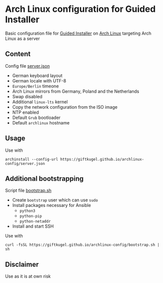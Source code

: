 # Arch Linux configuration for Guided Installer

Basic configuration file for [Guided Installer](https://archinstall.archlinux.page/installing/guided.html) on [Arch Linux](https://archlinux.org/) targeting Arch Linux as a server

## Content

Config file [server.json](./server.json)

- German keyboard layout
- German locale with UTF-8
- `Europe/Berlin` timeone
- Arch Linux mirrors from Germany, Poland and the Netherlands
- Swap disabled
- Additional `linux-lts` kernel
- Copy the network configuration from the ISO image
- NTP enabled
- Default `Grub` bootloader
- Default `archlinux` hostname

## Usage

Use with

`archinstall --config-url https://giftkugel.github.io/archlinux-config/server.json`

## Additional bootstrapping

Script file [bootstrap.sh](./bootstrap.sh)

- Create `bootstrap` user which can use `sudo`
- Install packages necessary for Ansible
  - `python3`
  - `python-pip`
  - `python-netaddr`
- Install and start SSH

Use with

`curl -fsSL https://giftkugel.github.io/archlinux-config/bootstrap.sh | sh`


## Disclaimer

Use as it is at own risk